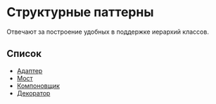 
# Структурные паттерны

Отвечают за построение удобных в поддержке иерархий классов.

## Список

* [Адаптер](./adapter/README.md)
* [Мост](./bridge/README.md)
* [Компоновщик](./composite/README.md)
* [Декоратор](./decorator/README.md)